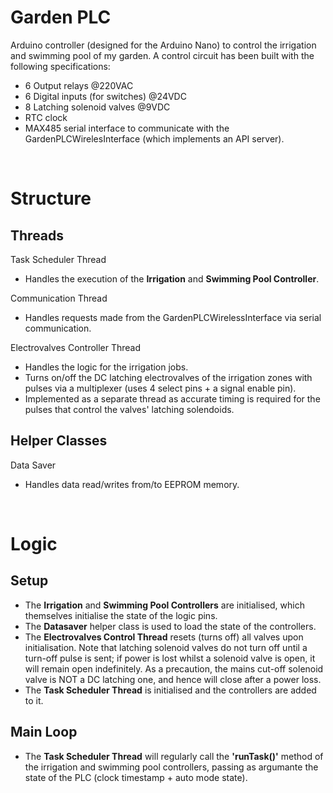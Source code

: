 # Garden PLC
Arduino controller (designed for the Arduino Nano) to control the irrigation and swimming pool of my garden.
A control circuit has been built with the following specifications:
- 6 Output relays @220VAC
- 6 Digital inputs (for switches) @24VDC
- 8 Latching solenoid valves @9VDC
- RTC clock
- MAX485 serial interface to communicate with the GardenPLCWirelesInterface (which implements an API server).

<br />

# Structure
## Threads
Task Scheduler Thread
- Handles the execution of the **Irrigation** and **Swimming Pool Controller**.

Communication Thread
- Handles requests made from the GardenPLCWirelessInterface via serial communication.

Electrovalves Controller Thread
- Handles the logic for the irrigation jobs.
- Turns on/off the DC latching electrovalves of the irrigation zones with pulses via a multiplexer (uses 4 select pins + a signal enable pin).
- Implemented as a separate thread as accurate timing is required for the pulses that control the valves' latching solendoids.

## Helper Classes
Data Saver
- Handles data read/writes from/to EEPROM memory.

<br />


# Logic
## Setup
- The **Irrigation** and **Swimming Pool Controllers** are initialised, which themselves initialise the state of the logic pins.
- The **Datasaver** helper class is used to load the state of the controllers.
- The **Electrovalves Control Thread** resets (turns off) all valves upon initialisation. Note that latching solenoid valves do not turn off until a turn-off pulse is sent; if power is lost whilst a solenoid valve is open, it will remain open indefinitely. As a precaution, the mains cut-off solenoid valve is NOT a DC latching one, and hence will close after a power loss.
- The **Task Scheduler Thread** is initialised and the controllers are added to it.
## Main Loop
- The **Task Scheduler Thread** will regularly call the **'runTask()'** method of the irrigation and swimming pool controllers, passing as argumante the state of the PLC (clock timestamp + auto mode state).


